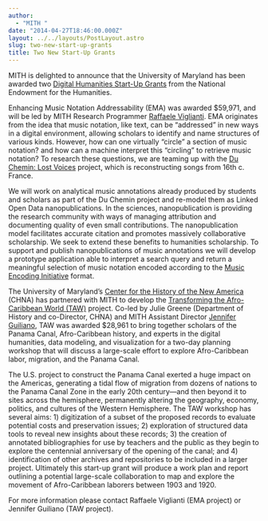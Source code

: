 ```yaml
---
author:
  - "MITH "
date: "2014-04-27T18:46:00.000Z"
layout: ../../layouts/PostLayout.astro
slug: two-new-start-up-grants
title: Two New Start-Up Grants
---
```


MITH is delighted to announce that the University of Maryland has been awarded two [Digital Humanities Start-Up Grants](http://www.neh.gov/news/press-release/2014-03-27 "NEH Press Release") from the National Endowment for the Humanities.

Enhancing Music Notation Addressability (EMA) was awarded \$59,971, and will be led by MITH Research Programmer [Raffaele Viglianti](http://mith.umd.edu/people/person/raffaele-viglianti/ "Raffaele Viglianti"). EMA originates from the idea that music notation, like text, can be “addressed” in new ways in a digital environment, allowing scholars to identify and name structures of various kinds. However, how can one virtually “circle” a section of music notation? and how can a machine interpret this “circling” to retrieve music notation? To research these questions, we are teaming up with the [Du Chemin: Lost Voices](http://duchemin.haverford.edu/ "Du Chemin: Lost Voices Project Web Site") project, which is reconstructing songs from 16th c. France.

We will work on analytical music annotations already produced by students and scholars as part of the Du Chemin project and re-model them as Linked Open Data nanopublications. In the sciences, nanopublication is providing the research community with ways of managing attribution and documenting quality of even small contributions. The nanopublication model facilitates accurate citation and promotes massively collaborative scholarship. We seek to extend these benefits to humanities scholarship. To support and publish nanopublications of music annotations we will develop a prototype application able to interpret a search query and return a meaningful selection of music notation encoded according to the [Music Encoding Initiative](http://music-encoding.org/home "Music Encoding Initiative Web Site") format.

The University of Maryland’s [Center for the History of the New America](http://www.newamerica.umd.edu/ "Center for the History of the New America") (CHNA) has partnered with MITH to develop the [Transforming the Afro-Caribbean World (TAW)](http://mith.umd.edu/research/transforming-the-afro-caribbean-world/ "Transforming The Afro-Caribbean World") project. Co-led by Julie Greene (Department of History and co-Director, CHNA) and MITH Assistant Director [Jennifer Guiliano](http://mith.umd.edu/people/person/jennifer-guiliano/ "Jennifer Guiliano"), TAW was awarded \$28,961 to bring together scholars of the Panama Canal, Afro-Caribbean history, and experts in the digital humanities, data modeling, and visualization for a two-day planning workshop that will discuss a large-scale effort to explore Afro-Caribbean labor, migration, and the Panama Canal.

The U.S. project to construct the Panama Canal exerted a huge impact on the Americas, generating a tidal flow of migration from dozens of nations to the Panama Canal Zone in the early 20th century—and then beyond it to sites across the hemisphere, permanently altering the geography, economy, politics, and cultures of the Western Hemisphere. The TAW workshop has several aims: 1) digitization of a subset of the proposed records to evaluate potential costs and preservation issues; 2) exploration of structured data tools to reveal new insights about these records; 3) the creation of annotated bibliographies for use by teachers and the public as they begin to explore the centennial anniversary of the opening of the canal; and 4) identification of other archives and repositories to be included in a larger project. Ultimately this start-up grant will produce a work plan and report outlining a potential large-scale collaboration to map and explore the movement of Afro-Caribbean laborers between 1903 and 1920.

For more information please contact Raffaele Viglianti (EMA project) or Jennifer Guiliano (TAW project).
